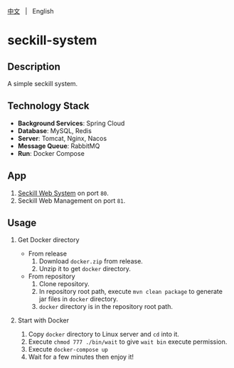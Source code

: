 [中文](README.zh.md) &nbsp; | &nbsp; English

# seckill-system

## Description
A simple seckill system.

## Technology Stack
+ **Background Services**: Spring Cloud
+ **Database**: MySQL, Redis
+ **Server**: Tomcat, Nginx, Nacos
+ **Message Queue**: RabbitMQ
+ **Run**: Docker Compose

## App
1. [Seckill Web System](https://github.com/KillerJmc/seckill-system-web) on port `80`.
2. Seckill Web Management on port `81`.

## Usage
1. Get Docker directory
    + From release
        1. Download `docker.zip` from release.
        2. Unzip it to get `docker` directory.
    + From repository
        1. Clone repository.
        2. In repository root path, execute `mvn clean package` to generate jar files in `docker` directory.
        3. `docker` directory is in the repository root path.


2. Start with Docker
   1. Copy `docker` directory to Linux server and `cd` into it.
   2. Execute `chmod 777 ./bin/wait` to give `wait bin` execute permission.
   3. Execute `docker-compose up`
   4. Wait for a few minutes then enjoy it!


